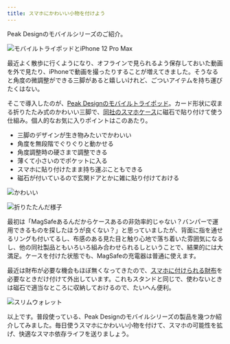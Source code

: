 ```yaml
---
title: スマホにかわいい小物を付けよう
---
```

Peak Designのモバイルシリーズのご紹介。

![](https://lh6.googleusercontent.com/xCCPtEDa8IiugYOSxbVFRSf1arZuSjJzcdxCQq45k-D2SQKqa3CYeryAYczGLF4wXXcYDYnjLSTtoheO7hMKarbvzqE1_Nq38blZCiJrqfb57vZqQUXrg-iMptXob0JnAgUCVQyKzQZgFazWmGJ2KgJJD6a_JI5tW81Yb69QcQX2EZfqt_LXePr3 "モバイルトライポッドとiPhone 12 Pro Max")

最近よく散歩に行くようになり、オフラインで見られるよう保存しておいた動画を外で見たり、iPhoneで動画を撮ったりすることが増えてきました。そうなると角度の微調整ができる三脚があると嬉しいけれど、ごついアイテムを持ち運びたくはない。

そこで導入したのが、[Peak Designのモバイルトライポッド](https://www.amazon.co.jp/dp/B09FRZPLL3)。カード形状に収まる折りたたみ式のかわいい三脚で、[同社のスマホケース](https://www.amazon.co.jp/dp/B09FP3HP7Z?)に磁石で貼り付けて使う仕組み。個人的なお気に入りポイントはこのあたり。

*   三脚のデザインが生き物みたいでかわいい
*   角度を無段階でぐりぐりと動かせる
*   角度調整時の硬さまで調整できる
*   薄くて小さいのでポケットに入る
*   スマホに貼り付けたまま持ち運ぶこともできる
*   磁石が付いているので玄関ドアとかに雑に貼り付けておける

![](https://lh6.googleusercontent.com/_qGAlfRizzLpi_wYZd3M9zBsePu3_dRw47h66IHPZ9LXibpSV9fzr606D8yldIFp6rOxrKJ6dk5mz_oZ3oYLvqokU9LxPfIe9WB3RgU45-C4rehu8WjGAi9FnAZ9TzTBz1aDC96D_lj7AQjq79kMBYXSmkaQdn2eY5I-zhaXCGJwASovMPEBcVFK "かわいい")

![](https://lh6.googleusercontent.com/R5nPHVoWFYn_8Qo8d0644m4sHJYTloOgsEeYIWWJswtifM_4QmU9sdUSLfnAvXXB_N6whl7OwKaag-xO8m_oNKwKcpPH0_Nfb7GNHCa9uCoo-4Bzot9xS7Ka0JL9ld-u8mO4XEKJoATnDlGAURPJCgkkQtKqgxWfvWinkr61IwRNBR_G_ATgWDO_ "折りたたんだ様子")

最初は「MagSafeあるんだからケースあるの非効率的じゃない？バンパーで運用できるものを探したほうが良くない？」と思っていましたが、背面に指を通せるリングも付いてるし、布感のある見た目と触り心地で落ち着いた雰囲気になるし、他の同社製品ともいろいろ組み合わせられるしということで、結果的には大満足。ケースを付けた状態でも、MagSafeの充電器は普通に使えます。

最近は財布が必要な機会もほぼ無くなってきたので、[スマホに付けられる財布](https://www.amazon.co.jp/dp/B09FSGW671)を必要なときだけ付けて外出しています。これもスタンドと同じで、使わないときは磁石で適当なところに収納しておけるので、たいへん便利。

![](https://lh4.googleusercontent.com/raRerJO1zFmESNQNpaqAlODg8KHlTtWntl2F-Wg7nAJfGUTjObbVvsfCBE_zxnSmHKqpx-Jr_xNgqB3AqwAkvxBsI3ATQHgPdzdOeeyYq7olAJFe1TkYSvm9sRFBzktJDpKP_48QrtLFdnMsh7KYAinIc1qqDfd_MTQyrOSKiye4YM4TIL2yS3ab "スリムウォレット")

以上です。普段使っている、Peak Designのモバイルシリーズの製品を幾つか紹介してみました。毎日使うスマホにかわいい小物を付けて、スマホの可能性を拡げ、快適なスマホ依存ライフを送りましょう。
